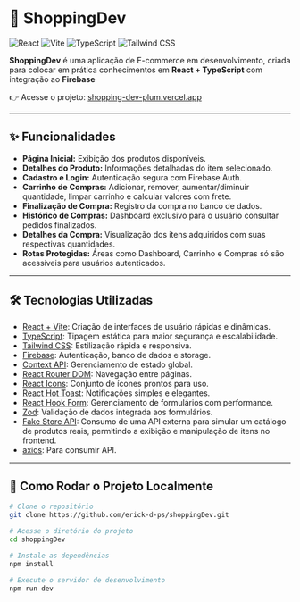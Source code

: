 # 🛒 ShoppingDev

![React](https://img.shields.io/badge/React-20232A?style=flat&logo=react&logoColor=61DAFB)
![Vite](https://img.shields.io/badge/Vite-B73BFE?style=flat&logo=vite&logoColor=white)
![TypeScript](https://img.shields.io/badge/TypeScript-3178C6?style=flat&logo=typescript&logoColor=white)
![Tailwind CSS](https://img.shields.io/badge/Tailwind_CSS-38B2AC?style=flat&logo=tailwind-css&logoColor=white)

**ShoppingDev** é uma aplicação de E-commerce em desenvolvimento, criada para colocar em prática conhecimentos em **React + TypeScript** com integração ao **Firebase**  

👉 Acesse o projeto: [shopping-dev-plum.vercel.app](https://shopping-dev-plum.vercel.app/)

---

## ✨ Funcionalidades

- **Página Inicial:** Exibição dos produtos disponíveis.  
- **Detalhes do Produto:** Informações detalhadas do item selecionado.  
- **Cadastro e Login:** Autenticação segura com Firebase Auth.  
- **Carrinho de Compras:** Adicionar, remover, aumentar/diminuir quantidade, limpar carrinho e calcular valores com frete.  
- **Finalização de Compra:** Registro da compra no banco de dados.  
- **Histórico de Compras:** Dashboard exclusivo para o usuário consultar pedidos finalizados.  
- **Detalhes da Compra:** Visualização dos itens adquiridos com suas respectivas quantidades.  
- **Rotas Protegidas:** Áreas como Dashboard, Carrinho e Compras só são acessíveis para usuários autenticados.  

---

## 🛠️ Tecnologias Utilizadas

- [React + Vite](https://react.dev/): Criação de interfaces de usuário rápidas e dinâmicas.  
- [TypeScript](https://www.typescriptlang.org/): Tipagem estática para maior segurança e escalabilidade.  
- [Tailwind CSS](https://tailwindcss.com/): Estilização rápida e responsiva.  
- [Firebase](https://console.firebase.google.com/): Autenticação, banco de dados e storage.  
- [Context API](https://pt-br.legacy.reactjs.org/docs/context.html): Gerenciamento de estado global.  
- [React Router DOM](https://reactrouter.com/home): Navegação entre páginas.  
- [React Icons](https://react-icons.github.io/react-icons/): Conjunto de ícones prontos para uso.  
- [React Hot Toast](https://react-hot-toast.com/): Notificações simples e elegantes.  
- [React Hook Form](https://react-hook-form.com/): Gerenciamento de formulários com performance.  
- [Zod](https://zod.dev/): Validação de dados integrada aos formulários.  
- [Fake Store API](https://fakestoreapi.com/products): Consumo de uma API externa para simular um catálogo de produtos reais, permitindo a exibição e manipulação de itens no frontend.  
- [axios](https://zod.dev/): Para consumir API.  


---

## 🚀 Como Rodar o Projeto Localmente

```bash
# Clone o repositório
git clone https://github.com/erick-d-ps/shoppingDev.git

# Acesse o diretório do projeto
cd shoppingDev

# Instale as dependências
npm install

# Execute o servidor de desenvolvimento
npm run dev
